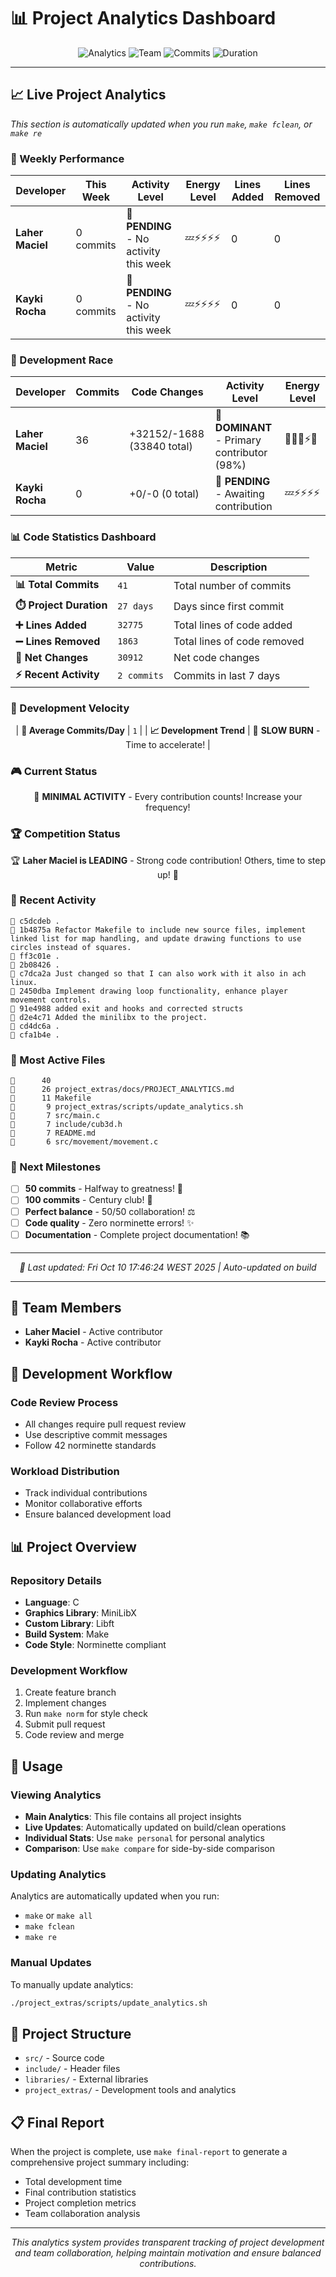 # 📊 Project Analytics Dashboard

<div align="center">

![Analytics](https://img.shields.io/badge/Analytics-Live-brightgreen?style=for-the-badge)
![Team](https://img.shields.io/badge/Team-2_Members-blue?style=for-the-badge)
![Commits](https://img.shields.io/badge/Commits-41-orange?style=for-the-badge)
![Duration](https://img.shields.io/badge/Duration-27_Days-purple?style=for-the-badge)

</div>

---

## 📈 Live Project Analytics

*This section is automatically updated when you run `make`, `make fclean`, or `make re`*

<!-- PROJECT_ANALYTICS -->

### 🎯 Weekly Performance

| Developer | This Week | Activity Level | Energy Level | Lines Added | Lines Removed |
|-----------|-----------|----------------|--------------|-------------|---------------|
| **Laher Maciel** | 0 commits | 📝 **PENDING** - No activity this week | 💤⚡⚡⚡⚡ | 0 | 0 |
| **Kayki Rocha** | 0 commits | 📝 **PENDING** - No activity this week | 💤⚡⚡⚡⚡ | 0 | 0 |

### 🏁 Development Race

| Developer | Commits | Code Changes | Activity Level | Energy Level |
|-----------|---------|--------------|----------------|--------------|
| **Laher Maciel** | 36 | +32152/-1688 (33840 total) | 👑 **DOMINANT** - Primary contributor (98%) | 🚀🔥💯⚡🎯 |
| **Kayki Rocha** | 0 | +0/-0 (0 total) | 📝 **PENDING** - Awaiting contribution | 💤⚡⚡⚡⚡ |

### 📊 Code Statistics Dashboard

<div align="center">

| Metric | Value | Description |
|--------|-------|-------------|
| **📊 Total Commits** | `41` | Total number of commits |
| **⏱️ Project Duration** | `27 days` | Days since first commit |
| **➕ Lines Added** | `32775` | Total lines of code added |
| **➖ Lines Removed** | `1863` | Total lines of code removed |
| **🔄 Net Changes** | `30912` | Net code changes |
| **⚡ Recent Activity** | `2 commits` | Commits in last 7 days |

</div>

### 🚀 Development Velocity

<div align="center">

| **📅 Average Commits/Day** | `1` |
| **📈 Development Trend** | 🐌 **SLOW BURN** - Time to accelerate! |

</div>


### 🎮 Current Status

<div align="center">

🐌 **MINIMAL ACTIVITY** - Every contribution counts! Increase your frequency!

</div>

### 🏆 Competition Status

<div align="center">

🏆 **Laher Maciel is LEADING** - Strong code contribution! Others, time to step up! 🎯

</div>

### 📝 Recent Activity

```text
🔹 c5dcdeb .
🔹 1b4875a Refactor Makefile to include new source files, implement linked list for map handling, and update drawing functions to use circles instead of squares.
🔹 ff3c01e .
🔹 2b08426 .
🔹 c7dca2a Just changed so that I can also work with it also in ach linux.
🔹 2450dba Implement drawing loop functionality, enhance player movement controls.
🔹 91e4988 added exit and hooks and corrected structs
🔹 d2e4c71 Added the minilibx to the project.
🔹 cd4dc6a .
🔹 cfa1b4e .
```

### 📁 Most Active Files

```text
📄      40 
📄      26 project_extras/docs/PROJECT_ANALYTICS.md
📄      11 Makefile
📄       9 project_extras/scripts/update_analytics.sh
📄       7 src/main.c
📄       7 include/cub3d.h
📄       7 README.md
📄       6 src/movement/movement.c
```

### 🎯 Next Milestones

- [ ] **50 commits** - Halfway to greatness! 🎯
- [ ] **100 commits** - Century club! 💯
- [ ] **Perfect balance** - 50/50 collaboration! ⚖️
- [ ] **Code quality** - Zero norminette errors! ✨
- [ ] **Documentation** - Complete project documentation! 📚

---

<div align="center">

*🔄 Last updated: Fri Oct 10 17:46:24 WEST 2025 | Auto-updated on build*

</div>

<!-- END_ANALYTICS -->

---

## 👥 Team Members

- **Laher Maciel** - Active contributor
- **Kayki Rocha** - Active contributor

## 🔧 Development Workflow

### Code Review Process
- All changes require pull request review
- Use descriptive commit messages
- Follow 42 norminette standards

### Workload Distribution
- Track individual contributions
- Monitor collaborative efforts
- Ensure balanced development load

## 📊 Project Overview

### Repository Details
- **Language**: C
- **Graphics Library**: MiniLibX
- **Custom Library**: Libft
- **Build System**: Make
- **Code Style**: Norminette compliant

### Development Workflow
1. Create feature branch
2. Implement changes
3. Run `make norm` for style check
4. Submit pull request
5. Code review and merge

## 📖 Usage

### Viewing Analytics
- **Main Analytics**: This file contains all project insights
- **Live Updates**: Automatically updated on build/clean operations
- **Individual Stats**: Use `make personal` for personal analytics
- **Comparison**: Use `make compare` for side-by-side comparison

### Updating Analytics
Analytics are automatically updated when you run:
- `make` or `make all`
- `make fclean`
- `make re`

### Manual Updates
To manually update analytics:
```bash
./project_extras/scripts/update_analytics.sh
```

## 📁 Project Structure

- `src/` - Source code
- `include/` - Header files
- `libraries/` - External libraries
- `project_extras/` - Development tools and analytics

## 📋 Final Report

When the project is complete, use `make final-report` to generate a comprehensive project summary including:
- Total development time
- Final contribution statistics
- Project completion metrics
- Team collaboration analysis

---

<div align="center">

*This analytics system provides transparent tracking of project development and team collaboration, helping maintain motivation and ensure balanced contributions.*

</div>
